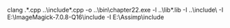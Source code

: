 clang .\*.cpp ..\include\*.cpp -o ..\bin\chapter22.exe -l ..\lib\*.lib -I ..\include\ -I E:\ImageMagick-7.0.8-Q16\include -I E:\Assimp\include